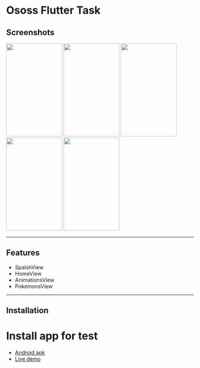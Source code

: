 # Ososs Flutter Task

## Screenshots

  <img src="https://github.com/mohammadjoumani/ososs_flutter_task/assets/53276286/118f46ae-f051-4362-af31-fc43dcf39ba2" width= "150" height="250">
  <img src="https://github.com/mohammadjoumani/ososs_flutter_task/assets/53276286/071eedce-4d13-499f-8928-db8d45e3513b" width= "150" height="250">
  <img src="https://github.com/mohammadjoumani/ososs_flutter_task/assets/53276286/cb3e37bd-db68-4d75-9622-fb7cb0268689" width= "150" height="250">
  <img src="https://github.com/mohammadjoumani/ososs_flutter_task/assets/53276286/ec364074-2f95-40fb-bece-7bb7a529d0ca" width= "150" height="250">
  <img src="https://github.com/mohammadjoumani/ososs_flutter_task/assets/53276286/64a2bb14-39f5-451f-b485-8c11ad49f9ee" width= "150" height="250">
</div>

-----------------------------------------------------------------------------------

## Features
- SpalshView
- HomeView
- AnimationsView
- PokemonsView
  
-----------------------------------------------------------------------------------

## Installation

# Install app for test
- [Android apk](https://drive.google.com/file/d/1gTdAdTSJ7EYSR3HQa2_ozq0Z_Jjj0nNi/view?usp=sharing)
- [Live demo](https://mohammadjoumani.github.io/ososs_task/)
